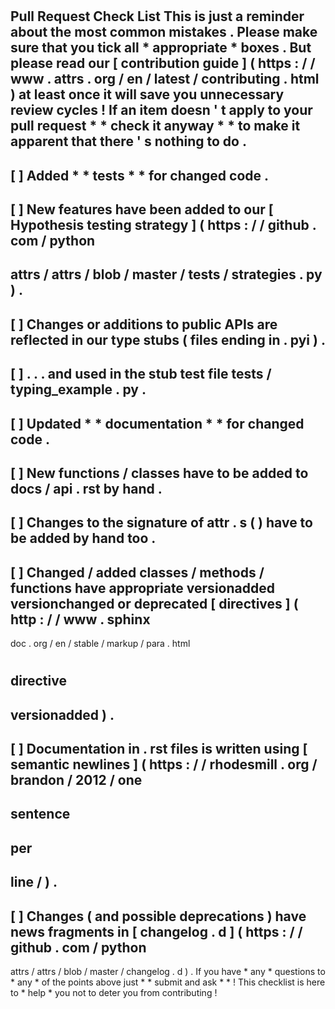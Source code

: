 #
Pull
Request
Check
List
This
is
just
a
reminder
about
the
most
common
mistakes
.
Please
make
sure
that
you
tick
all
*
appropriate
*
boxes
.
But
please
read
our
[
contribution
guide
]
(
https
:
/
/
www
.
attrs
.
org
/
en
/
latest
/
contributing
.
html
)
at
least
once
it
will
save
you
unnecessary
review
cycles
!
If
an
item
doesn
'
t
apply
to
your
pull
request
*
*
check
it
anyway
*
*
to
make
it
apparent
that
there
'
s
nothing
to
do
.
-
[
]
Added
*
*
tests
*
*
for
changed
code
.
-
[
]
New
features
have
been
added
to
our
[
Hypothesis
testing
strategy
]
(
https
:
/
/
github
.
com
/
python
-
attrs
/
attrs
/
blob
/
master
/
tests
/
strategies
.
py
)
.
-
[
]
Changes
or
additions
to
public
APIs
are
reflected
in
our
type
stubs
(
files
ending
in
.
pyi
)
.
-
[
]
.
.
.
and
used
in
the
stub
test
file
tests
/
typing_example
.
py
.
-
[
]
Updated
*
*
documentation
*
*
for
changed
code
.
-
[
]
New
functions
/
classes
have
to
be
added
to
docs
/
api
.
rst
by
hand
.
-
[
]
Changes
to
the
signature
of
attr
.
s
(
)
have
to
be
added
by
hand
too
.
-
[
]
Changed
/
added
classes
/
methods
/
functions
have
appropriate
versionadded
versionchanged
or
deprecated
[
directives
]
(
http
:
/
/
www
.
sphinx
-
doc
.
org
/
en
/
stable
/
markup
/
para
.
html
#
directive
-
versionadded
)
.
-
[
]
Documentation
in
.
rst
files
is
written
using
[
semantic
newlines
]
(
https
:
/
/
rhodesmill
.
org
/
brandon
/
2012
/
one
-
sentence
-
per
-
line
/
)
.
-
[
]
Changes
(
and
possible
deprecations
)
have
news
fragments
in
[
changelog
.
d
]
(
https
:
/
/
github
.
com
/
python
-
attrs
/
attrs
/
blob
/
master
/
changelog
.
d
)
.
If
you
have
*
any
*
questions
to
*
any
*
of
the
points
above
just
*
*
submit
and
ask
*
*
!
This
checklist
is
here
to
*
help
*
you
not
to
deter
you
from
contributing
!
